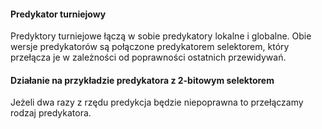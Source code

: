#### Predykator turniejowy

Predyktory turniejowe łączą w sobie predykatory lokalne i globalne. Obie wersje predykatorów są połączone predykatorem selektorem, który przełącza je w zależności od poprawności ostatnich przewidywań.

#### Działanie na przykładzie predykatora z 2-bitowym selektorem

Jeżeli dwa razy z rzędu predykcja będzie niepoprawna to przełączamy rodzaj predykatora.
